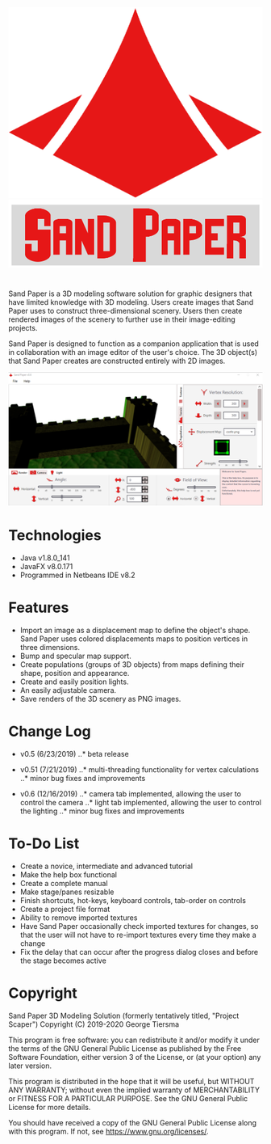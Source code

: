 <p align="center">
    <img src="/presentation/logo.png">
    <img src="/presentation/title.png">
</p>

#

Sand Paper is a 3D modeling software solution for graphic designers that have limited knowledge with 3D modeling. Users create images that Sand Paper uses to construct three-dimensional scenery. Users then create rendered images of the scenery to further use in their image-editing projects.

Sand Paper is designed to function as a companion application that is used in collaboration with an image editor of the user's choice. The 3D object(s) that Sand Paper creates are constructed entirely with 2D images.

<p align="center">
    <img src="/presentation/screen.png">
</p>

# Technologies

* Java v1.8.0_141
* JavaFX v8.0.171
* Programmed in Netbeans IDE v8.2

# Features

* Import an image as a displacement map to define the object's shape. Sand Paper uses colored displacements maps to position vertices in three dimensions.
* Bump and specular map support.
* Create populations (groups of 3D objects) from maps defining their shape, position and appearance.
* Create and easily position lights.
* An easily adjustable camera.
* Save renders of the 3D scenery as PNG images.

# Change Log

* v0.5 (6/23/2019)
..* beta release
  
* v0.51 (7/21/2019)
..* multi-threading functionality for vertex calculations
..* minor bug fixes and improvements

* v0.6 (12/16/2019)
..* camera tab implemented, allowing the user to control the camera
..* light tab implemented, allowing the user to control the lighting
..* minor bug fixes and improvements
  
# To-Do List

* Create a novice, intermediate and advanced tutorial
* Make the help box functional
* Create a complete manual
* Make stage/panes resizable
* Finish shortcuts, hot-keys, keyboard controls, tab-order on controls
* Create a project file format
* Ability to remove imported textures
* Have Sand Paper occasionally check imported textures for changes, so that the user will not have to re-import textures every time they make a change
* Fix the delay that can occur after the progress dialog closes and before the stage becomes active

# Copyright

Sand Paper 3D Modeling Solution (formerly tentatively titled, "Project Scaper")
Copyright (C) 2019-2020  George Tiersma

This program is free software: you can redistribute it and/or modify it under the terms of the GNU General Public License as published by the Free Software Foundation, either version 3 of the License, or (at your option) any later version.

This program is distributed in the hope that it will be useful, but WITHOUT ANY WARRANTY; without even the implied warranty of MERCHANTABILITY or FITNESS FOR A PARTICULAR PURPOSE.  See the GNU General Public License for more details.

You should have received a copy of the GNU General Public License along with this program.  If not, see <https://www.gnu.org/licenses/>.